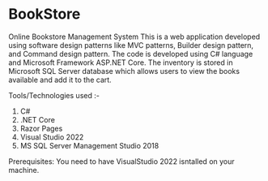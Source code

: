 # BookStore
Online Bookstore Management System
This is a web application developed using software design patterns like MVC patterns, Builder design pattern, and Command design pattern. The code is developed using C# language and Microsoft Framework ASP.NET Core.
The inventory is stored in Microsoft SQL Server database which allows users to view the books available and add it to the cart.

Tools/Technologies used :-
1) C#
2) .NET Core
3) Razor Pages
4) Visual Studio 2022
5) MS SQL Server Management Studio 2018

Prerequisites: You need to have VisualStudio 2022 isntalled on your machine.
